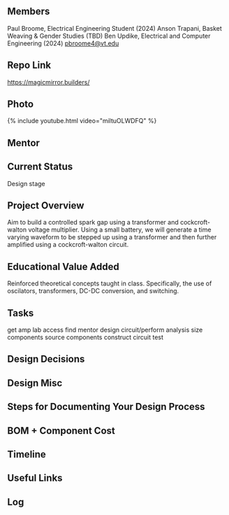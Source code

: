 ## Members
Paul Broome, Electrical Engineering Student (2024)
Anson Trapani, Basket Weaving & Gender Studies (TBD)
Ben Updike, Electrical and Computer Engineering (2024)
pbroome4@vt.edu

## Repo Link
<a class="button is-link" href="https://magicmirror.builders/" >https://magicmirror.builders/</a>

## Photo
{% include youtube.html video="miltuOLWDFQ" %}

## Mentor

## Current Status
Design stage

## Project Overview
Aim to build a controlled spark gap using a transformer and cockcroft-walton voltage multiplier. Using a small battery, we will generate a time varying waveform to be stepped up using a transformer and then further amplified using a cockcroft-walton circuit.

## Educational Value Added
Reinforced theoretical concepts taught in class. Specifically, the use of oscilators, transformers, DC-DC conversion, and switching.

## Tasks
get amp lab access
find mentor
design circuit/perform analysis
size components
source components
construct circuit
test

## Design Decisions

<!-- Your Text Here. See Example above -->

## Design Misc

<!-- Your Text Here. See Example above -->

## Steps for Documenting Your Design Process

<!-- Your Text Here. See Example above -->

## BOM + Component Cost

<!-- Your Text Here. See Example above -->

## Timeline

<!-- Your Text Here. See Example above -->

## Useful Links

<!-- Your Text Here. See Example above -->

## Log

<!-- Your Text Here. See Example above -->
